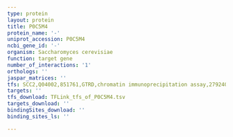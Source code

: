 ```yaml
---
type: protein
layout: protein
title: P0C5M4
protein_name: '-'
uniprot_accession: P0C5M4
ncbi_gene_id: '-'
organism: Saccharomyces cerevisiae
function: target gene
number_of_interactions: '1'
orthologs: ''
jaspar_matrices: ''
tfs: SCC2,Q04002,851761,GTRD,chromatin immunoprecipitation assay,27924024%5Buid%5D,No
targets: ''
tfs_download: TFLink_tfs_of_P0C5M4.tsv
targets_download: ''
bindingSites_download: ''
binding_sites_ls: ''

---
```

